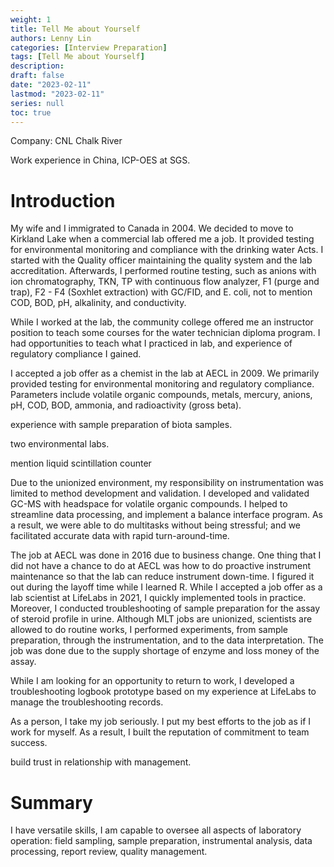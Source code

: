 ```yaml
---
weight: 1
title: Tell Me about Yourself
authors: Lenny Lin
categories: [Interview Preparation]
tags: [Tell Me about Yourself]
description: 
draft: false
date: "2023-02-11"
lastmod: "2023-02-11"
series: null
toc: true
---
```



Company: CNL Chalk River

Work experience in China, ICP-OES at SGS.

# Introduction

My wife and I immigrated to Canada in 2004.  We decided to move to Kirkland Lake when a commercial lab offered me a job.  It provided testing for environmental monitoring and compliance with the drinking water Acts.  I started with the Quality officer maintaining the quality system and the lab accreditation.  Afterwards, I performed routine testing, such as anions with ion chromatography, TKN, TP with continuous flow analyzer, F1 (purge and trap), F2 - F4 (Soxhlet extraction) with GC/FID, and E. coli, not to mention COD, BOD, pH, alkalinity, and conductivity.  


While I worked at the lab, the community college offered me an instructor position to teach some courses for the water technician diploma program.  I had opportunities to teach what I practiced in lab, and experience of regulatory compliance I gained.  


I accepted a job offer as a chemist in the lab at AECL in 2009. We primarily provided testing for environmental monitoring and regulatory compliance.  Parameters include volatile organic compounds, metals, mercury, anions, pH, COD, BOD, ammonia, and radioactivity (gross beta).  

experience with sample preparation of biota samples.

two environmental labs.

mention liquid scintillation counter

Due to the unionized environment, my responsibility on instrumentation was limited to method development and validation.  I developed and validated GC-MS with headspace for volatile organic compounds. I helped to streamline data processing, and implement a balance interface program.  As a result, we were able to do multitasks without being stressful; and we facilitated accurate data with rapid turn-around-time.  


The job at AECL was done in 2016 due to business change.  One thing that I did not have a chance to do at AECL was how to do proactive instrument maintenance so that the lab can reduce instrument down-time. I figured it out during the layoff time while I learned R.  While I accepted a job offer as a lab scientist at LifeLabs in 2021, I quickly implemented tools in practice. Moreover, I conducted troubleshooting of sample preparation for the assay of steroid profile in urine.  Although MLT jobs are unionized, scientists are allowed to do routine works, I performed experiments, from sample preparation, through the instrumentation, and to the data interpretation.  The job was done due to the supply shortage of enzyme and loss money of the assay.


While I am looking for an opportunity to return to work, I developed a troubleshooting logbook prototype based on my experience at LifeLabs to manage the troubleshooting records.


As a person, I take my job seriously. I put my best efforts to the job as if I work for myself. As a result, I built the reputation of commitment to team success.



build trust in relationship with management.
# Summary
I have versatile skills, I am capable to oversee all aspects of laboratory operation: field sampling, sample preparation, instrumental analysis, data processing, report review, quality management.  




